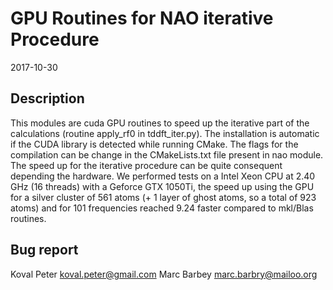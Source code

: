 GPU Routines for NAO iterative Procedure
========================================

2017-10-30

Description
-----------

This modules are cuda GPU routines to speed up the iterative part 
of the calculations (routine apply_rf0 in tddft_iter.py). The installation
is automatic if the CUDA library is detected while running CMake.
The flags for the compilation can be change in the CMakeLists.txt file present
in nao module. The speed up for the iterative procedure can be quite consequent
depending the hardware. We performed tests on a Intel Xeon CPU at 2.40 GHz (16 threads)
with a Geforce GTX 1050Ti, the speed up using the GPU for a silver cluster of 561 atoms
(+ 1 layer of ghost atoms, so a total of 923 atoms) and for 101 frequencies reached 
9.24 faster compared to mkl/Blas routines.

Bug report
----------
Koval Peter <koval.peter@gmail.com>
Marc Barbey <marc.barbry@mailoo.org>

